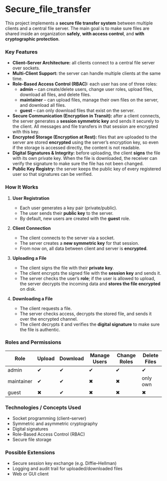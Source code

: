 # Secure_file_transfer


This project implements a **secure file transfer system** between multiple clients and a central file server. The main goal is to make sure files are shared inside an organization **safely**, **with access control**, and **with cryptographic protection**.

### Key Features
- **Client–Server Architecture:** all clients connect to a central file server over sockets.
- **Multi-Client Support:** the server can handle multiple clients at the same time.
- **Role-Based Access Control (RBAC):** each user has one of three roles:
  - **admin** – can create/delete users, change user roles, upload files, download all files, and delete files.
  - **maintainer** – can upload files, manage their own files on the server, and download all files.
  - **guest** – can only download files that exist on the server.
- **Secure Communication (Encryption in Transit):** after a client connects, the server generates a **session symmetric key** and sends it securely to the client. All messages and file transfers in that session are encrypted with this key.
- **Encrypted Storage (Encryption at Rest):** files that are uploaded to the server are stored **encrypted** using the server’s encryption key, so even if the storage is accessed directly, the content is not readable.
- **Digital Signatures & Integrity:** before uploading, the client **signs** the file with its own private key. When the file is downloaded, the receiver can verify the signature to make sure the file has not been changed.
- **Public Key Registry:** the server keeps the public key of every registered user so that signatures can be verified.

### How It Works

1. **User Registration**
   - Each user generates a key pair (private/public).
   - The user sends their **public key** to the server.
   - By default, new users are created with the **guest** role.

2. **Client Connection**
   - The client connects to the server via a socket.
   - The server creates a **new symmetric key** for that session.
   - From now on, all data between client and server is **encrypted**.

3. **Uploading a File**
   - The client signs the file with their **private key**.
   - The client encrypts the signed file with the **session key** and sends it.
   - The server checks the user’s **role**; if the user is allowed to upload, the server decrypts the incoming data and **stores the file encrypted** on disk.

4. **Downloading a File**
   - The client requests a file.
   - The server checks access, decrypts the stored file, and sends it over the encrypted channel.
   - The client decrypts it and verifies the **digital signature** to make sure the file is authentic.

### Roles and Permissions

| Role      | Upload | Download | Manage Users | Change Roles | Delete Files |
|-----------|--------|----------|--------------|--------------|--------------|
| admin     | ✔      | ✔        | ✔            | ✔            | ✔            |
| maintainer| ✔      | ✔        | ✖            | ✖            | only own     |
| guest     | ✖      | ✔        | ✖            | ✖            | ✖            |

### Technologies / Concepts Used
- Socket programming (client–server)
- Symmetric and asymmetric cryptography
- Digital signatures
- Role-Based Access Control (RBAC)
- Secure file storage

### Possible Extensions
- Secure session key exchange (e.g. Diffie–Hellman)
- Logging and audit trail for uploaded/downloaded files
- Web or GUI client
